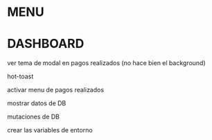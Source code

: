 
MENU
=====

DASHBOARD 
==========
ver tema de modal en pagos realizados (no hace bien el background)

hot-toast

activar menu de pagos realizados

mostrar datos de DB

mutaciones de DB

crear las variables de entorno